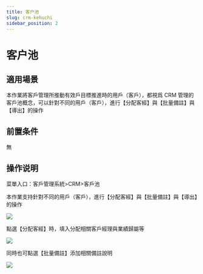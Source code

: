 ```yaml
---
title: 客户池
slug: crm-kehuchi
sidebar_position: 2
---
```



# 客户池

## 適用場景

本作業將客戶管理所推動有效戶目標推進時的用戶（客戶），都視爲 CRM 管理的客戶池概念，可以針對不同的用戶（客戶），進行【分配客經】與【批量備註】與【導出】的操作

## 前置条件

無

## 操作说明

菜單入口：客戶管理系統&gt;CRM&gt;客戶池

本作業支持針對不同的用戶（客戶），進行【分配客經】與【批量備註】與【導出】的操作

<img src="/assets/EBUrbNR1todiiOx9XQfcpoptnNh.png"/>

點選【分配客經】時，填入分配相關客戶經理與業績歸屬等

<img src="/assets/DdvjbwzoKoiuLpxIrFeceMEVnuh.png"/>

同時也可點選【批量備註】添加相關備註說明

<img src="/assets/PDw9b7B3FosSaAxc7bscudJNnib.png"/>

